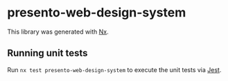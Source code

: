 # presento-web-design-system

This library was generated with [Nx](https://nx.dev).

## Running unit tests

Run `nx test presento-web-design-system` to execute the unit tests via [Jest](https://jestjs.io).
